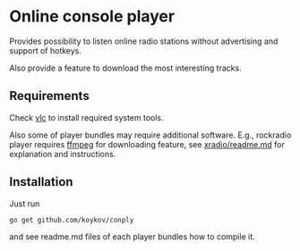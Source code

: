 Online console player
=====================

Provides possibility to listen online radio stations without advertising and support of hotkeys.

Also provide a feature to download the most interesting tracks.

## Requirements

Check [vlc](https://github.com/koykov/vlc/blob/master/readme.md) to install required system tools.

Also some of player bundles may require additional software. E.g., rockradio player requires [ffmpeg](https://www.ffmpeg.org/) for downloading feature, see [xradio/readme.md](xradio/readme.md) for explanation and instructions.

## Installation

Just run
```bash
go get github.com/koykov/conply
```
and see readme.md files of each player bundles how to compile it.
